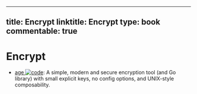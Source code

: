 
---
title: Encrypt
linktitle: Encrypt
type: book
commentable: true
---

# Encrypt

- [age ![code](https://ng-tech.icu/assets/code.svg)](https://github.com/FiloSottile/age): A simple, modern and secure encryption tool (and Go library) with small explicit keys, no config options, and UNIX-style composability.

    